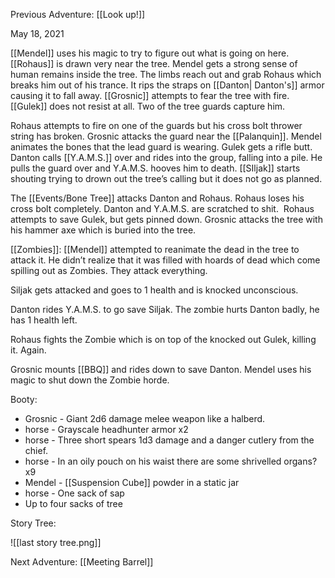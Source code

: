 Previous Adventure: [[Look up!]]

May 18, 2021

[[Mendel]] uses his magic to try to figure out what is going on here. [[Rohaus]] is drawn very near the tree. Mendel gets a strong sense of human remains inside the tree. The limbs reach out and grab Rohaus which breaks him out of his trance. It rips the straps on [[Danton| Danton's]] armor causing it to fall away. [[Grosnic]] attempts to fear the tree with fire. [[Gulek]] does not resist at all. Two of the tree guards capture him. 

Rohaus attempts to fire on one of the guards but his cross bolt thrower string has broken. Grosnic attacks the guard near the [[Palanquin]]. Mendel animates the bones that the lead guard is wearing. Gulek gets a rifle butt. Danton calls [[Y.A.M.S.]] over and rides into the group, falling into a pile. He pulls the guard over and Y.A.M.S. hooves him to death. [[SIljak]] starts shouting trying to drown out the tree’s calling but it does not go as planned. 

The [[Events/Bone Tree]] attacks Danton and Rohaus. Rohaus loses his cross bolt completely. Danton and Y.A.M.S. are scratched to shit.  Rohaus attempts to save Gulek, but gets pinned down. Grosnic attacks the tree with his hammer axe which is buried into the tree. 

[[Zombies]]: [[Mendel]] attempted to reanimate the dead in the tree to attack it. He didn’t realize that it was filled with hoards of dead which come spilling out as Zombies. They attack everything. 

Siljak gets attacked and goes to 1 health and is knocked unconscious. 

Danton rides Y.A.M.S. to go save Siljak. The zombie hurts Danton badly, he has 1 health left. 

Rohaus fights the Zombie which is on top of the knocked out Gulek, killing it. Again.

Grosnic mounts [[BBQ]] and rides down to save Danton. Mendel uses his magic to shut down the Zombie horde. 

Booty: 
* Grosnic - Giant 2d6 damage melee weapon like a halberd. 
* horse - Grayscale headhunter armor x2
* horse - Three short spears 1d3 damage and a danger cutlery from the chief.
* horse - In an oily pouch on his waist there are some shrivelled organs? x9
* Mendel - [[Suspension Cube]] powder in a static jar
* horse - One sack of sap
* Up to four sacks of tree 

Story Tree:

![[last story tree.png]]

Next Adventure: [[Meeting Barrel]]